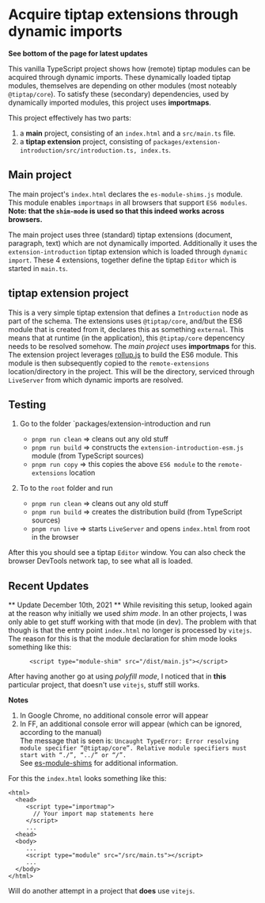 # Acquire tiptap extensions through dynamic imports

**See bottom of the page for latest updates**

This vanilla TypeScript project shows how (remote) tiptap modules can be acquired through dynamic imports.
These dynamically loaded tiptap modules, themselves are depending on other modules (most noteably `@tiptap/core`).
To satisfy these (secondary) dependencies, used by dynamically imported modules, this project uses **importmaps**.

This project effectively has two parts:

1. a **main** project, consisting of an `index.html` and a `src/main.ts` file.
2. a **tiptap extension** project, consisting of `packages/extension-introduction/src/introduction.ts, index.ts`.

## Main project

The main project's `index.html` declares the `es-module-shims.js` module.
This module enables `importmaps` in all browsers that support `ES6 modules`.
**Note: that the `shim-mode` is used so that this indeed works across browsers.**

The main project uses three (standard) tiptap extensions (document, paragraph, text) which are not dynamically imported.
Additionally it uses the `extension-introduction` tiptap extension which is loaded through `dynamic import`.
These 4 extensions, together define the tiptap `Editor` which is started in `main.ts`.

## tiptap extension project ##

This is a very simple tiptap extension that defines a `Introduction` node as part of the schema.
The extensions uses `@tiptap/core`, and/but the ES6 module that is created from it, declares this as something `external`.
This means that at runtime (in the application), this `@tiptap/core` depencency needs to be resolved somehow.
The _main project_ uses **importmaps** for this.
The extension project leverages [rollup.js](https://rollupjs.org/) to build the ES6 module.
This module is then subsequently copied to the `remote-extensions` location/directory in the project.
This will be the directory, serviced through `LiveServer` from which dynamic imports are resolved. 

## Testing 

1. Go to the folder `packages/extension-introduction and run
    - `pnpm run clean` => cleans out any old stuff
    - `pnpm run build` => constructs the `extension-introduction-esm.js` module (from TypeScript sources)
    - `pnpm run copy`  => this copies the above `ES6 module` to the `remote-extensions` location

2. To to the `root` folder and run
    - `pnpm run clean` => cleans out any old stuff
    - `pnpm run build` => creates the distribution build (from TypeScript sources)
    - `pnpm run live`  => starts `LiveServer` and opens `index.html` from root in the browser

After this you should see a tiptap `Editor` window.
You can also check the browser DevTools network tap, to see what all is loaded.

## Recent Updates

** Update December 10th, 2021 **
While revisiting this setup, looked again at the reason why initially we used _shim mode_.
In an other projects, I was only able to get stuff working with that mode (in dev).
The problem with that though is that the entry point `index.html` no longer is processed by `vitejs`.
The reason for this is that the module declaration for shim mode looks something like this:

```
      <script type="module-shim" src="/dist/main.js"></script>
```

After having another go at using _polyfill mode_, I noticed that in **this** particular project,
that doesn't use `vitejs`, stuff still works.

**Notes**
1. In Google Chrome, no additional console error will appear
2. In FF, an additional console error will appear (which can be ignored, according to the manual) \
   The message that is seen is: `Uncaught TypeError: Error resolving module specifier “@tiptap/core”. Relative module specifiers must start with “./”, “../” or “/”.` \
   See [es-module-shims](https://www.npmjs.com/package/es-module-shims) for additional information.

For this the `index.html` looks something like this:

```
<html>
  <head>
     <script type="importmap">
       // Your import map statements here
     </script>
     ...
  <head>
  <body>
     ...
     <script type="module" src="/src/main.ts"></script>
     ...
  </body>
</html>
```

Will do another attempt in a project that **does** use `vitejs`.